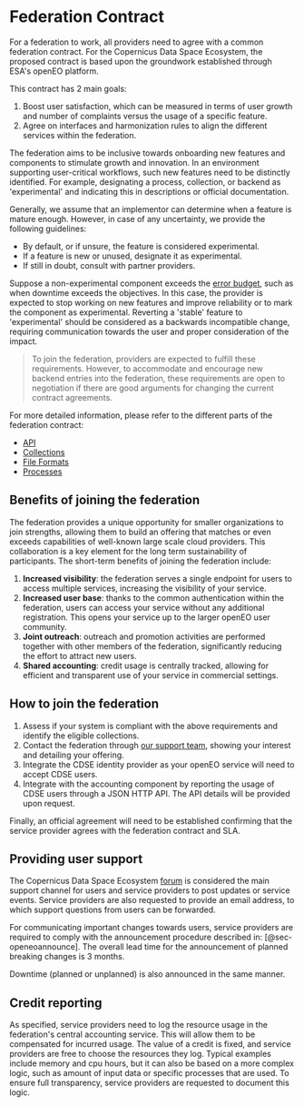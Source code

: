 # Federation Contract

For a federation to work, all providers need to agree with a common federation contract.
For the Copernicus Data Space Ecosystem, the proposed contract is based upon the groundwork established through ESA's openEO platform.

This contract has 2 main goals:

1. Boost user satisfaction, which can be measured in terms of user growth and number of complaints versus the usage of a specific feature.
2. Agree on interfaces and harmonization rules to align the different services within the federation.

The federation aims to be inclusive towards onboarding new features and components to stimulate growth and innovation.
In an environment supporting user-critical workflows, such new features need to be distinctly identified. 
For example, designating a process, collection, or backend as 'experimental' and indicating this in descriptions or official documentation.

Generally, we assume that an implementor can determine when a feature is mature enough.
However, in case of any uncertainty, we provide the following guidelines:
- By default, or if unsure, the feature is considered experimental.
- If a feature is new or unused, designate it as experimental.
- If still in doubt, consult with partner providers.

Suppose a non-experimental component exceeds the [error budget](https://sre.google/workbook/implementing-slos/), such as when downtime exceeds the objectives.
In this case, the provider is expected to stop working on new features and improve reliability or to mark the component as experimental. 
Reverting a 'stable' feature to 'experimental' should be considered as a backwards incompatible change, requiring communication towards the user and proper consideration of the impact.

> To join the federation, providers are expected to fulfill these requirements.
However, to accommodate and encourage new backend entries into the federation, these requirements are open to negotiation if there are good arguments for changing the current contract agreements.

For more detailed information, please refer to the different parts of the federation contract:

- [API](./api.md)
- [Collections](./collections.md)
- [File Formats](./fileformats.md)
- [Processes](./processes.md)

## Benefits of joining the federation

The federation provides a unique opportunity for smaller organizations to join strengths, allowing them to build an offering that matches or even exceeds capabilities of well-known large scale cloud providers. 
This collaboration is a key element for the long term sustainability of participants. 
The short-term benefits of joining the federation include:

1. **Increased visibility**: the federation serves a single endpoint for users to access multiple services, increasing the visibility of your service.
2. **Increased user base**: thanks to the common authentication within the federation, users can access your service without any additional registration. This opens your service up to the larger openEO user community.
3. **Joint outreach**: outreach and promotion activities are performed together with other members of the federation, significantly reducing the effort to attract new users.
4. **Shared accounting**: credit usage is centrally tracked, allowing for efficient and transparent use of your service in commercial settings.

## How to join the federation

1. Assess if your system is compliant with the above requirements and identify the eligible collections. 
2. Contact the federation through [our support team](https://helpcenter.dataspace.copernicus.eu/hc/en-gb), showing your interest and detailing your offering.
3. Integrate the CDSE identity provider as your openEO service will need to accept CDSE users.
4. Integrate with the accounting component by reporting the usage of CDSE users through a JSON HTTP API. The API details will be provided upon request.

Finally, an official agreement will need to be established confirming that the service provider agrees with the federation contract and SLA.

## Providing user support

The Copernicus Data Space Ecosystem [forum](https://forum.dataspace.copernicus.eu/) is considered the main support channel for users and service providers to post updates or service events.
Service providers are also requested to provide an email address, to which support questions from users can be forwarded.

For communicating important changes towards users, service providers are required to comply with the announcement procedure described in: [@sec-openeoannounce].
The overall lead time for the announcement of planned breaking changes is 3 months.

Downtime (planned or unplanned) is also announced in the same manner.

## Credit reporting

As specified, service providers need to log the resource usage in the federation's central accounting service.
This will allow them to be compensated for incurred usage.
The value of a credit is fixed, and service providers are free to choose the resources they log.
Typical examples include memory and cpu hours, but it can also be based on a more complex logic, such as amount of input data or specific processes that are used. 
To ensure full transparency, service providers are requested to document this logic.



